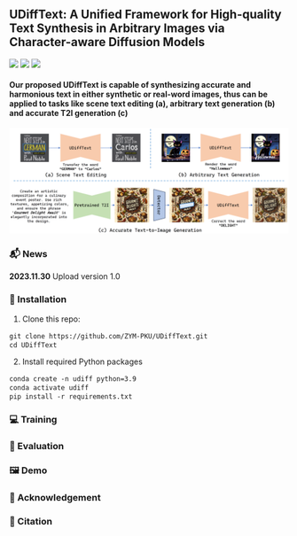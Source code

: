 ## UDiffText: A Unified Framework for High-quality Text Synthesis in Arbitrary Images via Character-aware Diffusion Models

<a href='https://arxiv.org/pdf/******'><img src='https://img.shields.io/badge/Arxiv-******-DF826C'></a> 
<a href='https://github.com/ZYM-PKU/UDiffText'><img src='https://img.shields.io/badge/Code-UDiffText-D0F288'></a> 
<a href='https://huggingface.co/spaces/******'><img src='https://img.shields.io/badge/%F0%9F%A4%97%20Hugging%20Face-UDiffText-8ADAB2'></a> 

#### Our proposed UDiffText is capable of synthesizing accurate and harmonious text in either synthetic or real-word images, thus can be applied to tasks like scene text editing (a), arbitrary text generation (b) and accurate T2I generation (c)

![UDiffText Teaser](demo/teaser.png)

### 📬 News

**2023.11.30** Upload version 1.0

### 🔨 Installation
1. Clone this repo: 
```
git clone https://github.com/ZYM-PKU/UDiffText.git
cd UDiffText
```

2. Install required Python packages

```
conda create -n udiff python=3.9
conda activate udiff
pip install -r requirements.txt
```

### 💻 Training

### 📏 Evaluation

### 🖼️ Demo

### 🎉 Acknowledgement

### 🪬 Citation